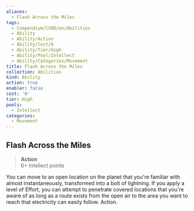 ```yaml
---
aliases:
  - Flash Across the Miles
tags:
  - Compendium/CSRD/en/Abilities
  - Ability
  - Ability/Action
  - Ability/Cost/6
  - Ability/Tier/High
  - Ability/Pool/Intellect
  - Ability/Categories/Movement
title: Flash Across the Miles
collection: Abilities
kind: Ability
action: true
enabler: false
cost: '6'
tier: High
pools:
  - Intellect
categories:
  - Movement
---
```

## Flash Across the Miles  
>**Action**  
>6+ Intellect points
  
You can move to an open location on the planet that you're familiar with almost instantaneously, transformed into a bolt of lightning. If you apply a level of Effort, you can attempt to penetrate covered locations that you're aware of as long as a route exists from the open air to the area you want to reach that electricity can easily follow. Action.